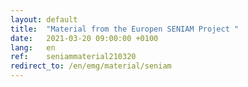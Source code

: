 ```yaml
---
layout: default
title:  "Material from the Europen SENIAM Project "
date:   2021-03-20 09:00:00 +0100
lang:   en
ref:    seniammaterial210320
redirect_to: /en/emg/material/seniam
---
```



